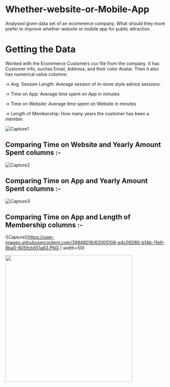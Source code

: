 # Whether-website-or-Mobile-App
Analysed given data set of an ecommerce company. What should they more prefer to improve whether website or mobile app for public attraction. 

# Getting the Data
Worked with the Ecommerce Customers csv file from the company. It has Customer info, suchas Email, Address, and their color Avatar. Then it also has numerical value columns:

-> Avg. Session Length: Average session of in-store style advice sessions.

-> Time on App: Average time spent on App in minutes

-> Time on Website: Average time spent on Website in minutes

-> Length of Membership: How many years the customer has been a member.

![Capture1](https://user-images.githubusercontent.com/39646018/62004990-41bb4900-b14a-11e9-9636-2c864833a541.PNG)

## Comparing Time on Website and Yearly Amount Spent columns :-
![Capture2](https://user-images.githubusercontent.com/39646018/62005025-c0b08180-b14a-11e9-9c65-70b2e9bac410.PNG)

## Comparing Time on App and Yearly Amount Spent columns :-
![Capture3](https://user-images.githubusercontent.com/39646018/62005083-75e33980-b14b-11e9-9995-3f534db16947.PNG)


## Comparing Time on App and Length of Membership columns :-
![Capture](https://user-images.githubusercontent.com/39646018/62005108-e4c09280-b14b-11e9-8ba0-805fcb651a63.PNG | width=50)

<img src="https://user-images.githubusercontent.com/..." data-canonical-
src="https://user-images.githubusercontent.com/39646018/62005108-e4c09280-b14b-11e9-8ba0-805fcb651a63.PNG" width="400" height="400" />
